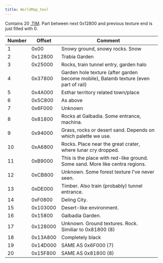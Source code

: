 ```yaml
---
title: WorldMap_texl
---
```


Contains 20 [.TIM](../PSX/TIM_file.md). Part between next 0x12800 and previous texture end is just filled with 0.

| Number | Offset   | Comment                                                                              |
|--------|----------|--------------------------------------------------------------------------------------|
| 1      | 0x00     | Snowy ground, snowy rocks. Snow                                                      |
| 2      | 0x12800  | Trabia Garden                                                                        |
| 3      | 0x25000  | Rocks, train tunnel entry, garden halo                                               |
| 4      | 0x37800  | Garden hole texture (after garden become mobile), Balamb texture (even part of rail) |
| 5      | 0x4A000  | Esthar territory related town/place                                                  |
| 6      | 0x5C800  | As above                                                                             |
| 7      | 0x6F000  | Unknown                                                                              |
| 8      | 0x81800  | Rocks at Galbadia. Some entrance, machina.                                           |
| 9      | 0x94000  | Grass, rocks or desert sand. Depends on which palette we use.                        |
| 10     | 0xA6800  | Rocks. Place near the great crater, where lunar cry dropped.                         |
| 11     | 0xB9000  | This is the place with red-like ground. Some sand. More like centra regions.         |
| 12     | 0xCB800  | Unknown. Some forest texture I've never seen.                                        |
| 13     | 0xDE000  | Timber. Also train (probably) tunnel entrance.                                       |
| 14     | 0xF0800  | Deling City.                                                                         |
| 15     | 0x103000 | Desert-like environment.                                                             |
| 16     | 0x15800  | Galbadia Garden.                                                                     |
| 17     | 0x128000 | Unknown. Ground textures. Rock. Similiar to 0x81800 (8)                              |
| 18     | 0x13A800 | Completely black                                                                     |
| 19     | 0x14D000 | SAME AS 0x6F000 (7)                                                                  |
| 20     | 0x15F800 | SAME AS 0x81800 (8)                                                                  |
